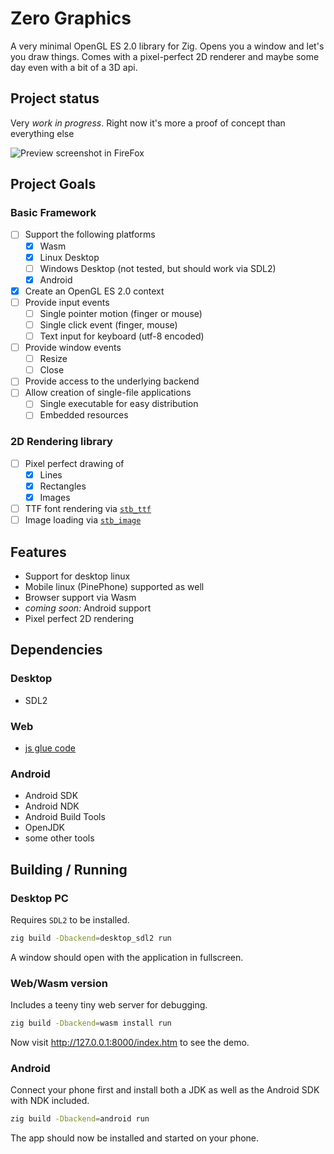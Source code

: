 # Zero Graphics

A very minimal OpenGL ES 2.0 library for Zig. Opens you a window and let's you draw things.
Comes with a pixel-perfect 2D renderer and maybe some day even with a bit of a 3D api.

## Project status
Very *work in progress*. Right now it's more a proof of concept than everything else

![Preview screenshot in FireFox](https://mq32.de/public/7207fdc86224d69a7af0e8289c6b7a687c757cf8.png)

## Project Goals

### Basic Framework
- [ ] Support the following platforms
  - [x] Wasm
  - [x] Linux Desktop
  - [ ] Windows Desktop (not tested, but should work via SDL2)
  - [x] Android
- [x] Create an OpenGL ES 2.0 context
- [ ] Provide input events
  - [ ] Single pointer motion (finger or mouse)
  - [ ] Single click event (finger, mouse)
  - [ ] Text input for keyboard (utf-8 encoded)
- [ ] Provide window events
  - [ ] Resize
  - [ ] Close
- [ ] Provide access to the underlying backend
- [ ] Allow creation of single-file applications
  - [ ] Single executable for easy distribution
  - [ ] Embedded resources

### 2D Rendering library
- [ ] Pixel perfect drawing of
  - [x] Lines
  - [x] Rectangles
  - [x] Images
- [ ] TTF font rendering via [`stb_ttf`](https://github.com/nothings/stb)
- [ ] Image loading via [`stb_image`](https://github.com/nothings/stb)

## Features

- Support for desktop linux
- Mobile linux (PinePhone) supported as well
- Browser support via Wasm
- *coming soon:* Android support
- Pixel perfect 2D rendering


## Dependencies

### Desktop
- SDL2

### Web
- [js glue code](www/binding.js)

### Android
- Android SDK
- Android NDK
- Android Build Tools
- OpenJDK
- some other tools

## Building / Running

### Desktop PC

Requires `SDL2` to be installed.

```sh
zig build -Dbackend=desktop_sdl2 run
```

A window should open with the application in fullscreen.

### Web/Wasm version

Includes a teeny tiny web server for debugging.

```sh
zig build -Dbackend=wasm install run
```

Now visit http://127.0.0.1:8000/index.htm to see the demo.

### Android

Connect your phone first and install both a JDK as well as the Android SDK with NDK included.

```sh
zig build -Dbackend=android run
```

The app should now be installed and started on your phone.